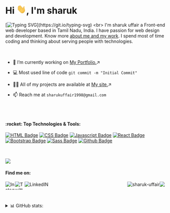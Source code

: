 <!-- ## Hi I'm sharuk <img src="https://user-images.githubusercontent.com/1303154/88677602-1635ba80-d120-11ea-84d8-d263ba5fc3c0.gif" width="28px" alt="hi"> -->

<h1 align="left"> Hi <img src="https://raw.githubusercontent.com/ABSphreak/ABSphreak/master/gifs/Hi.gif" width="30px">, I'm sharuk</h1>

[![Typing SVG](https://readme-typing-svg.herokuapp.com?font=MonoLisa&color=%2384FF86&lines=Front-end+developer.;Autodidact+Programmer.)](https://git.io/typing-svg)
<br>
I'm sharuk uffair a Front-end web developer based in Tamil Nadu, India. I have passion for web design and development. Know more [about me and my work](https://sharukuffair.netlify.app/). I spend most of time coding and thinking about serving people with technologies.
<br>
<br>
<br>

- 🔭 I’m currently working on [My Portfolio.](https://sharukuffair.netlify.app/):arrow_upper_right:
- :computer: Most used line of code `git commit -m "Initial Commit"`

- 👨‍💻 All of my projects are available at [My site.](https://sharukuffair.netlify.app/work.html):arrow_upper_right:

- 📫 Reach me at `sharukuffair1998@gmail.com`

  <br>
  <br>

<h4 align="left">:rocket: Top Technologies & Tools:</h4>

<!-- TODO: Make technologies links takes you to repositories -->

[![HTML Badge](https://img.shields.io/badge/-HTML-CE1212?style=for-the-badge&labelColor=black&logo=html5&logoColor=CE1212)](#)
[![CSS Badge](https://img.shields.io/badge/-CSS-007acc?style=for-the-badge&labelColor=black&logo=CSS3&logoColor=007acc)](#)
[![Javascript Badge](https://img.shields.io/badge/-Javascript-F0DB4F?style=for-the-badge&labelColor=black&logo=javascript&logoColor=F0DB4F)](#)
[![React Badge](https://img.shields.io/badge/-react-AEFEFF?style=for-the-badge&labelColor=black&logo=react&logoColor=AEFEFF)](#)
[![Bootstrap Badge](https://img.shields.io/badge/-Bootstrap-8946A6?style=for-the-badge&labelColor=black&logo=bootstrap&logoColor=8946A6)](#)
[![Sass Badge](https://img.shields.io/badge/-Sass-EF2F88?style=for-the-badge&labelColor=black&logo=sass&logoColor=EF2F88)](#)
[![Github Badge](https://img.shields.io/badge/-github-F7F6F2?style=for-the-badge&labelColor=black&logo=github&logoColor=fff)](#)

<br>

<a href="https://github.com/anuraghazra/github-readme-stats"><img align="center" src="https://github-readme-stats.vercel.app/api/top-langs/?username=sharuk-uffair&layout=compact&bg_color=toright,000000,434343&hide_border=false&text_color=84FF86F3&title_color=84FF86F3"/></a>
<br>

<h4 align="left">Find me on:</h4>
  <a href="https://instagram.com/autodidact_programmer/" target="blank" title="Instagram">
  	<img align="left" alt="Instagram" height="25px" width="30" src="https://raw.githubusercontent.com/rahuldkjain/github-profile-readme-generator/master/src/images/icons/Social/instagram.svg" />
  </a>
  <a href="https://twitter.com/sharuk_uffair" target="blank" title="Twitter">
  	<img align="left" alt="Twitter" height="25px" width="30" src="https://raw.githubusercontent.com/rahuldkjain/github-profile-readme-generator/master/src/images/icons/Social/twitter.svg" />
  </a>
  <a href="https://linkedin.com/in/sharukuffair-6204b1170/" title="LinkedIN">
  	<img align="left" alt="LinkedIN" height="25px" src="https://raw.githubusercontent.com/peterthehan/peterthehan/master/assets/linkedin.svg" />
  </a>
  <!-- <a href="https://www.buymeacoffee.com/obrienser" title="Buy Me A Coffee">
    <img align="left" alt="Buy Me A Coffee" height="23" src="https://cdn.buymeacoffee.com/buttons/v2/default-yellow.png">
  </a> -->
  </p>

<div align="right">
 <img align="right"src="https://emojis.slackmojis.com/emojis/images/1531849430/4246/blob-sunglasses.gif?1531849430" width="22"/><p align="right"> <img src="https://komarev.com/ghpvc/?username=sharuk-uffair&label=visitors&color=84FF86&style=for-the-badge" alt="sharuk-uffair" /> </p>
</div>
<br>
<br>
<details align="left">
<summary>
  📊 GitHub stats:
</summary>

<br>
<br>

![sharuk's GitHub stats](https://github-readme-stats.vercel.app/api?username=sharuk-uffair&show_icons=true&theme=gotham&title_color=84FF86F3&text_color=84FF86F3&icon_color=84FF86F3&bg_color=toright,000000,434343)

<p><img align="center" src="https://github-readme-streak-stats.herokuapp.com/?user=sharuk-uffair&theme=dark&date_format=M%20j%5B%2C%20Y%5D&stroke=63FFA9&background=000&ring=84FF86F3&fire=84FF86F3&sideLabels=84FF86F3&currStreakLabel=84FF86F3" alt="sharuk-uffair" /></p>

</details>
